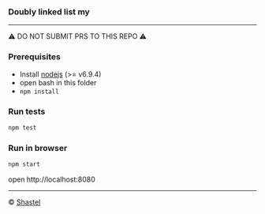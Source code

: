### Doubly linked list my

---
⚠️ DO NOT SUBMIT PRS TO THIS REPO ⚠️



### Prerequisites
* Install [nodejs](https://nodejs.org/en/) (>= v6.9.4)
* open bash in this folder
* `npm install`

### Run tests
```sh
npm test
```

### Run in browser
```sh
npm start
```

open http://localhost:8080

---

© [Shastel](https://github.com/Shastel)
